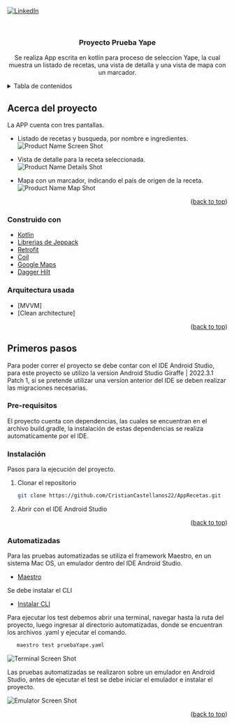 <div id="top"></div>

[![LinkedIn][linkedin-shield]][linkedin-url]


<!-- PROJECT LOGO -->
<br />
<div align="center">

<h3 align="center">Proyecto Prueba Yape</h3>

  <p align="center">
    Se realiza App escrita en kotlin para proceso de seleccion Yape, la cual muestra un listado de recetas, una vista de detalla y una vista de mapa con un marcador.
    <br />
  </p>
</div>



<!-- TABLE OF CONTENTS -->
<details>
  <summary>Tabla de contenidos</summary>
  <ol>
    <li>
      <a href="#Acerca del proyecto">Acerca del proyecto</a>
      <ul>
        <li><a href="#Construido con">Construido con</a></li>
      </ul>
    </li>
    <li>
      <a href="#Primeros pasos">Primeros pasos</a>
      <ul>
        <li><a href="#Pre-requisitos">Pre-requisitos</a></li>
        <li><a href="#Instalación">Instalación</a></li>
      </ul>
    </li>
    <li>
      <a href="#automatizadas">Pruebas Automatizadas</a>
    </li>
  </ol>
</details>

<!-- ABOUT THE PROJECT -->
## Acerca del proyecto

La APP cuenta con tres pantallas.
* Listado de recetas y busqueda, por nombre e ingredientes.
![Product Name Screen Shot][screenshot-main]

* Vista de detalle para la receta seleccionada.
![Product Name Details Shot][screenshot-details]

* Mapa con un marcador, indicando el país de origen de la receta.
![Product Name Map Shot][screenshot-map]

<p align="right">(<a href="#top">back to top</a>)</p>

### Construido con

* [Kotlin](https://kotlinlang.org/)
* [Librerias de Jeppack](https://developer.android.com/jetpack/androidx/explorer?hl=es-419)
* [Retrofit](https://square.github.io/retrofit/)
* [Coil](https://coil-kt.github.io/coil/compose/)
* [Google Maps](https://developers.google.com/maps/documentation/android-sdk/maps-compose?hl=es-419)
* [Dagger Hilt](https://developer.android.com/training/dependency-injection/hilt-jetpack?hl=es-419)


### Arquitectura usada
* [MVVM]
* [Clean architecture]

<p align="right">(<a href="#top">back to top</a>)</p>

<!-- GETTING STARTED -->
## Primeros pasos

Para poder correr el proyecto se debe contar con el IDE Android Studio, para este proyecto se utilizo la version Android Studio Giraffe | 2022.3.1 Patch 1, si se pretende utilizar una version anterior del IDE se deben realizar las migraciones necesarias.

### Pre-requisitos

El proyecto cuenta con dependencias, las cuales se encuentran en el archivo build.gradle, la instalación de estas dependencias se realiza automaticamente por el IDE.

### Instalación

Pasos para la ejecución del proyecto.

1. Clonar el repositorio
   ```sh
   git clone https://github.com/CristianCastellanos22/AppRecetas.git
   ```
2. Abrir con el IDE Android Studio

<p align="right">(<a href="#top">back to top</a>)</p>

### Automatizadas

Para las pruebas automatizadas se utiliza el framework Maestro, en un sistema Mac OS, un emulador dentro del IDE Android Studio.

* [Maestro](https://maestro.mobile.dev/)

Se debe instalar el CLI

* [Instalar CLI](https://maestro.mobile.dev/getting-started/installing-maestro)

Para ejecutar los test debemos abrir una terminal, navegar hasta la ruta del proyecto, luego ingresar al directorio automatizadas, donde se encuentran los archivos .yaml y ejecutar el comando.

```sh
   maestro test pruebaYape.yaml
   ```

![Terminal Screen Shot][emulator-screenshot]

Las pruebas automatizadas se realizaron sobre un emulador en Android Studio, antes de ejecutar el test se debe iniciar el emulador e instalar el proyecto.

![Emulator Screen Shot][screenshot-test]

<p align="right">(<a href="#top">back to top</a>)</p>

<!-- MARKDOWN LINKS & IMAGES -->
<!-- https://www.markdownguide.org/basic-syntax/#reference-style-links -->
[linkedin-shield]: https://img.shields.io/badge/-LinkedIn-black.svg?style=for-the-badge&logo=linkedin&colorB=555
[linkedin-url]: https://www.linkedin.com/in/cristianjcb/
[screenshot-main]: images/Main.png
[screenshot-details]: images/Details.png
[screenshot-map]: images/Map.png
[emulator-screenshot]: images/Automatizadas.gif
[screenshot-test]: images/Test.png
